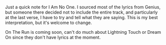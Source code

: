Just a quick note for I Am No One. I sourced most of the lyrics from Genius, but someone there decided not to include the entire track, and particularly at the last verse, I have to try and tell what they are saying. This is my best interpretation, but it's welcome to change.

On The Run is coming soon, can't do much about Lightning Touch or Dream On since they don't have lyrics at the moment.